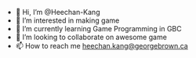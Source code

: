 - 👋 Hi, I’m @Heechan-Kang
- 👀 I’m interested in making game
- 🌱 I’m currently learning Game Programming in GBC
- 💞️ I’m looking to collaborate on awesome game
- 📫 How to reach me heechan.kang@georgebrown.ca

<!---
Heechan-Kang/Heechan-Kang is a ✨ special ✨ repository because its `README.md` (this file) appears on your GitHub profile.
You can click the Preview link to take a look at your changes.
--->
